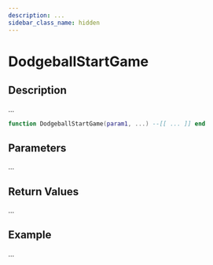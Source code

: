 ```yaml
---
description: ...
sidebar_class_name: hidden
---
```


# DodgeballStartGame

## Description

...

```lua
function DodgeballStartGame(param1, ...) --[[ ... ]] end
```

## Parameters

...

## Return Values

...

## Example

...

